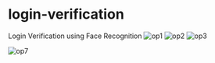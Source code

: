 # login-verification
Login Verification using Face Recognition
![op1](https://github.com/akshatra02/E-Authentication/assets/114417361/66421010-c6b9-487d-9346-9806fd0bb3e6)
![op2](https://github.com/akshatra02/E-Authentication/assets/114417361/f95f2e02-e956-4846-bc8b-d9a5ab13cfa2)
![op3](https://github.com/akshatra02/E-Authentication/assets/114417361/9f297016-9ea0-4828-afc5-13585341a84c)

![op7](https://github.com/akshatra02/E-Authentication/assets/114417361/d7bd82fc-d8bc-43c4-b2d3-8757c4352c79)
